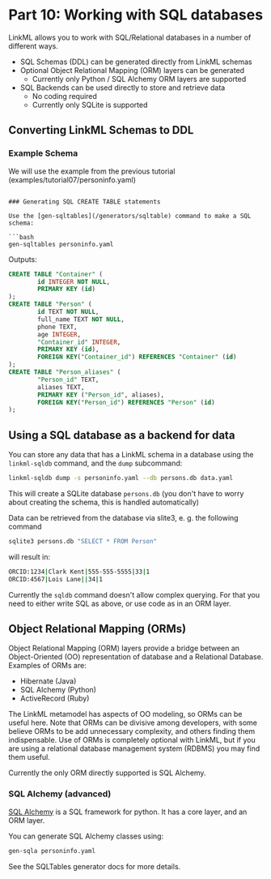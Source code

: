 # Part 10: Working with SQL databases

LinkML allows you to work with SQL/Relational databases in a number of different ways.

* SQL Schemas (DDL) can be generated directly from LinkML schemas
* Optional Object Relational Mapping (ORM) layers can be generated
    - Currently only Python / SQL Alchemy ORM layers are supported
* SQL Backends can be used directly to store and retrieve data
    - No coding required
    - Currently only SQLite is supported

## Converting LinkML Schemas to DDL

### Example Schema

We will use the example from the previous tutorial (examples/tutorial07/personinfo.yaml)
```

### Generating SQL CREATE TABLE statements

Use the [gen-sqltables](/generators/sqltable) command to make a SQL schema:

```bash
gen-sqltables personinfo.yaml
```

Outputs:

```sql
CREATE TABLE "Container" (
        id INTEGER NOT NULL,
        PRIMARY KEY (id)
);
CREATE TABLE "Person" (
        id TEXT NOT NULL,
        full_name TEXT NOT NULL,
        phone TEXT,
        age INTEGER,
        "Container_id" INTEGER,
        PRIMARY KEY (id),
        FOREIGN KEY("Container_id") REFERENCES "Container" (id)
);
CREATE TABLE "Person_aliases" (
        "Person_id" TEXT,
        aliases TEXT,
        PRIMARY KEY ("Person_id", aliases),
        FOREIGN KEY("Person_id") REFERENCES "Person" (id)
);
```

## Using a SQL database as a backend for data

You can store any data that has a LinkML schema in a database using the `linkml-sqldb` command, and the `dump` subcommand:

```bash
linkml-sqldb dump -s personinfo.yaml --db persons.db data.yaml
```

This will create a SQLite database `persons.db` (you don't have to worry about creating the schema, this is handled automatically)

Data can be retrieved from the database via slite3, e. g. the following command

```bash
sqlite3 persons.db "SELECT * FROM Person"
```

will result in:
```bash
ORCID:1234|Clark Kent|555-555-5555|33|1
ORCID:4567|Lois Lane||34|1
```

Currently the `sqldb` command doesn't allow complex querying. For that you need to either write SQL as above, or use code as in an ORM layer.

## Object Relational Mapping (ORMs)

Object Relational Mapping (ORM) layers provide a bridge between an
Object-Oriented (OO) representation of database and a Relational
Database. Examples of ORMs are:

* Hibernate (Java)
* SQL Alchemy (Python)
* ActiveRecord (Ruby)

The LinkML metamodel has aspects of OO modeling, so ORMs can be useful
here. Note that ORMs can be divisive among developers, with some
believe ORMs to be add unnecessary complexity, and others finding them
indispensable. Use of ORMs is completely optional with LinkML, but if
you are using a relational database management system (RDBMS) you may find them useful.

Currently the only ORM directly supported is SQL Alchemy.

### SQL Alchemy (advanced)

[SQL Alchemy](https://docs.sqlalchemy.org/) is a SQL framework for python. It has a core layer, and an ORM layer.

You can generate SQL Alchemy classes using:

```bash
gen-sqla personinfo.yaml
```

See the SQLTables generator docs for more details.

